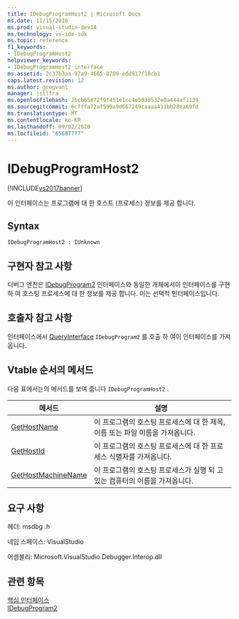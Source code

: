 ```yaml
---
title: IDebugProgramHost2 | Microsoft Docs
ms.date: 11/15/2016
ms.prod: visual-studio-dev14
ms.technology: vs-ide-sdk
ms.topic: reference
f1_keywords:
- IDebugProgramHost2
helpviewer_keywords:
- IDebugProgramHost2 interface
ms.assetid: 2c37b3aa-97a9-4665-8709-edd917f18cb1
caps.latest.revision: 12
ms.author: gregvanl
manager: jillfra
ms.openlocfilehash: 2bcb65872f9f451e1cc4e5030532e0a444af1139
ms.sourcegitcommit: 6cfffa72af599a9d667249caaaa411bb28ea69fd
ms.translationtype: MT
ms.contentlocale: ko-KR
ms.lasthandoff: 09/02/2020
ms.locfileid: "65687777"
---
```

# <a name="idebugprogramhost2"></a>IDebugProgramHost2
[!INCLUDE[vs2017banner](../../../includes/vs2017banner.md)]

이 인터페이스는 프로그램에 대 한 호스트 (프로세스) 정보를 제공 합니다.  
  
## <a name="syntax"></a>Syntax  
  
```  
IDebugProgramHost2 : IUnknown  
```  
  
## <a name="notes-for-implementers"></a>구현자 참고 사항  
 디버그 엔진은 [IDebugProgram2](../../../extensibility/debugger/reference/idebugprogram2.md) 인터페이스와 동일한 개체에서이 인터페이스를 구현 하 여 호스팅 프로세스에 대 한 정보를 제공 합니다. 이는 선택적 인터페이스입니다.  
  
## <a name="notes-for-callers"></a>호출자 참고 사항  
 인터페이스에서 [QueryInterface](https://msdn.microsoft.com/library/62fce95e-aafa-4187-b50b-e6611b74c3b3) `IDebugProgram2` 를 호출 하 여이 인터페이스를 가져옵니다.  
  
## <a name="methods-in-vtable-order"></a>Vtable 순서의 메서드  
 다음 표에서는의 메서드를 보여 줍니다 `IDebugProgramHost2` .  
  
|메서드|설명|  
|------------|-----------------|  
|[GetHostName](../../../extensibility/debugger/reference/idebugprogramhost2-gethostname.md)|이 프로그램의 호스팅 프로세스에 대 한 제목, 이름 또는 파일 이름을 가져옵니다.|  
|[GetHostId](../../../extensibility/debugger/reference/idebugprogramhost2-gethostid.md)|이 프로그램의 호스팅 프로세스에 대 한 프로세스 식별자를 가져옵니다.|  
|[GetHostMachineName](../../../extensibility/debugger/reference/idebugprogramhost2-gethostmachinename.md)|이 프로그램의 호스팅 프로세스가 실행 되 고 있는 컴퓨터의 이름을 가져옵니다.|  
  
## <a name="requirements"></a>요구 사항  
 헤더: msdbg .h  
  
 네임 스페이스: VisualStudio  
  
 어셈블리: Microsoft.VisualStudio.Debugger.Interop.dll  
  
## <a name="see-also"></a>관련 항목  
 [핵심 인터페이스](../../../extensibility/debugger/reference/core-interfaces.md)   
 [IDebugProgram2](../../../extensibility/debugger/reference/idebugprogram2.md)
